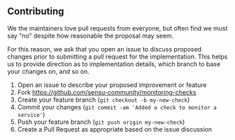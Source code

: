 ## Contributing

We the maintainers love pull requests from everyone, but often find we must say
"no" despite how reasonable the proposal may seem.

For this reason, we ask that you open an issue to discuss proposed changes
 prior to submitting a pull request for the implementation. This helps us to
 provide direction as to implementation details, which branch to base your
 changes on, and so on.

1. Open an issue to describe your proposed improvement or feature
2. Fork https://github.com/sensu-community/monitoring-checks
3. Create your feature branch (`git checkout -b my-new-check`)
4. Commit your changes (`git commit -am 'Added a check to monitor a service'`)
5. Push your feature branch (`git push origin my-new-check`)
6. Create a Pull Request as appropriate based on the issue discussion
